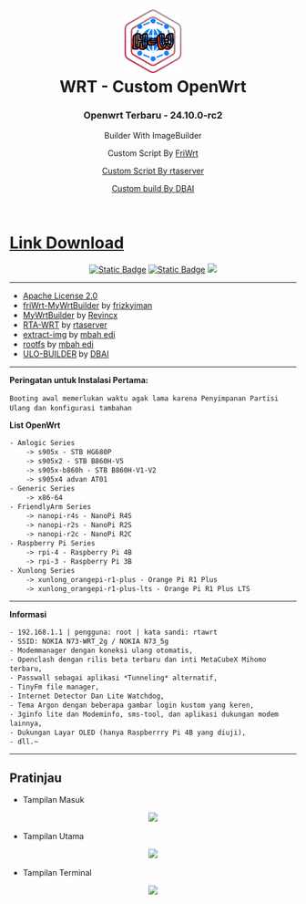 <h1 align="center">
  <img src="/pictures/logo.png" alt="OpenWrt" width="100">
  <br> WRT - Custom OpenWrt<br>

</h1>

<h3 align="center">Openwrt Terbaru - 24.10.0-rc2</h3>

<!-- <h4 align="center">Join Telegram Untuk Mendapatkan Notifikasi Update Dan Tutorial</h4>
<p align="center">
<a href="https://t.me/rta_wrt"><img src="https://img.shields.io/badge/Chanel_Telegram-Klik_Disini-bg?style=for-the-badge&logo=telegram"></a>
</p> -->

<p align="center">
Builder With ImageBuilder
</p>
<p align="center">
Custom Script By <a href="https://github.com/frizkyiman/friWrt-MyWrtBuilder">FriWrt
</p>
<p align="center">
Custom Script By <a href="https://github.com/rtaserver">rtaserver
</p>
<p align="center">
Custom build By <a href="https://github.com/armarchindo/ULO-Builder">DBAI
</p>
<br>


# Link Download

<p align="center">
<a href="https://github.com/Houjie80/Wrt-kombi/releases/tag/openwrt_24.10.0-rc2-20241202"><img alt="Static Badge" src="https://img.shields.io/badge/OpenWrt--24.10.0-rc2-openwrt?style=for-the-badge&logo=openwrt&label=Download&color=%231aa5de"></a>
<a href="https://github.com/Houjie80/Wrt-kombi/releases/tag/immortalwrt_23.05.4-20241121"><img alt="Static Badge" src="https://img.shields.io/badge/ImmortalWrt--23.05.4-immorlalwrt?style=for-the-badge&logo=openwrt&label=Download&color=%231aa5de"></a>
 <a target="_blank" href="https://github.com/Houjie80/Wrt-kombi/releases"><img src="https://img.shields.io/github/downloads/Houjie80/Wrt-kombi/total?style=for-the-badge&logo=Openwrt"></a>  
</p>

---
* [Apache License 2.0](https://github.com/Houjie80/Wrt-kombi/blob/main/LICENSE)
* [friWrt-MyWrtBuilder](https://github.com/frizkyiman/friWrt-MyWrtBuilder) by [frizkyiman](https://github.com/frizkyiman)
* [MyWrtBuilder](https://github.com/Revincx/MyWrtBuilder) by [Revincx](https://github.com/Revincx)
* [RTA-WRT](https://github.com/rtaserver/RTA-WRT) by [rtaserver](https://github.com/rtaserver)
* [extract-img](https://github.com/edikurexe/extract-img)
  by [mbah edi](https://github.com/edikurexe)
* [rootfs](https://github.com/edikurexe/ULO) by [mbah edi](https://github.com/edikurexe)
* [ULO-BUILDER](https://github.com/armarchindo/ULO-Builder) by [DBAI](https://github.com/armarchindo/ULO-Builder)

---

**Peringatan untuk Instalasi Pertama:**

```Booting awal memerlukan waktu agak lama karena Penyimpanan Partisi Ulang dan konfigurasi tambahan```

**List OpenWrt**
```
- Amlogic Series
    -> s905x - STB HG680P
    -> s905x2 - STB B860H-V5
    -> s905x-b860h - STB B860H-V1-V2
    -> s905x4 advan AT01
- Generic Series
    -> x86-64
- FriendlyArm Series
    -> nanopi-r4s - NanoPi R4S
    -> nanopi-r2s - NanoPi R2S
    -> nanopi-r2c - NanoPi R2C
- Raspberry Pi Series
    -> rpi-4 - Raspberry Pi 4B
    -> rpi-3 - Raspberry Pi 3B
- Xunlong Series
    -> xunlong_orangepi-r1-plus - Orange Pi R1 Plus
    -> xunlong_orangepi-r1-plus-lts - Orange Pi R1 Plus LTS
```
---

**Informasi**
```
- 192.168.1.1 | pengguna: root | kata sandi: rtawrt
- SSID: NOKIA N73-WRT_2g / NOKIA N73_5g
- Modemmanager dengan koneksi ulang otomatis,
- Openclash dengan rilis beta terbaru dan inti MetaCubeX Mihomo terbaru,
- Passwall sebagai aplikasi *Tunneling* alternatif,
- TinyFm file manager,
- Internet Detector Dan Lite Watchdog,
- Tema Argon dengan beberapa gambar login kustom yang keren,
- 3ginfo lite dan Modeminfo, sms-tool, dan aplikasi dukungan modem lainnya,
- Dukungan Layar OLED (hanya Raspberrry Pi 4B yang diuji),
- dll.~
```
---
Pratinjau
---


* Tampilan Masuk
<p align="center">
    <img src="/pictures/Login.png">
</p>

* Tampilan Utama
<p align="center">
    <img src="/pictures/Dashboard.png">
</p>

* Tampilan Terminal
<p align="center">
    <img src="/pictures/Terminal.png">
</p>

